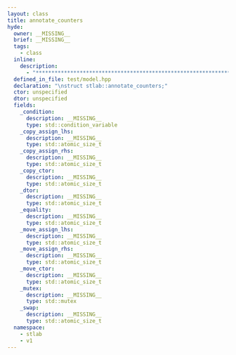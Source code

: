 ```yaml
---
layout: class
title: annotate_counters
hyde:
  owner: __MISSING__
  brief: __MISSING__
  tags:
    - class
  inline:
    description:
      - "***********************************************************************************************"
  defined_in_file: test/model.hpp
  declaration: "\nstruct stlab::annotate_counters;"
  ctor: unspecified
  dtor: unspecified
  fields:
    _condition:
      description: __MISSING__
      type: std::condition_variable
    _copy_assign_lhs:
      description: __MISSING__
      type: std::atomic_size_t
    _copy_assign_rhs:
      description: __MISSING__
      type: std::atomic_size_t
    _copy_ctor:
      description: __MISSING__
      type: std::atomic_size_t
    _dtor:
      description: __MISSING__
      type: std::atomic_size_t
    _equality:
      description: __MISSING__
      type: std::atomic_size_t
    _move_assign_lhs:
      description: __MISSING__
      type: std::atomic_size_t
    _move_assign_rhs:
      description: __MISSING__
      type: std::atomic_size_t
    _move_ctor:
      description: __MISSING__
      type: std::atomic_size_t
    _mutex:
      description: __MISSING__
      type: std::mutex
    _swap:
      description: __MISSING__
      type: std::atomic_size_t
  namespace:
    - stlab
    - v1
---
```

